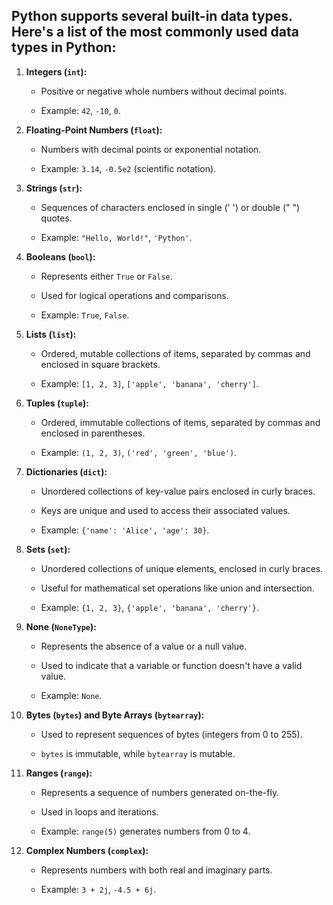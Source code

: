 ## Python supports several built-in data types. Here's a list of the most commonly used data types in Python:


1. **Integers (`int`):**

   - Positive or negative whole numbers without decimal points.

   - Example: `42`, `-10`, `0`.


2. **Floating-Point Numbers (`float`):**

   - Numbers with decimal points or exponential notation.

   - Example: `3.14`, `-0.5e2` (scientific notation).


3. **Strings (`str`):**

   - Sequences of characters enclosed in single (' ') or double (" ") quotes.

   - Example: `"Hello, World!"`, `'Python'`.


4. **Booleans (`bool`):**

   - Represents either `True` or `False`.

   - Used for logical operations and comparisons.

   - Example: `True`, `False`.


5. **Lists (`list`):**

   - Ordered, mutable collections of items, separated by commas and enclosed in square brackets.

   - Example: `[1, 2, 3]`, `['apple', 'banana', 'cherry']`.


6. **Tuples (`tuple`):**

   - Ordered, immutable collections of items, separated by commas and enclosed in parentheses.

   - Example: `(1, 2, 3)`, `('red', 'green', 'blue')`.


7. **Dictionaries (`dict`):**

   - Unordered collections of key-value pairs enclosed in curly braces.

   - Keys are unique and used to access their associated values.

   - Example: `{'name': 'Alice', 'age': 30}`.


8. **Sets (`set`):**

   - Unordered collections of unique elements, enclosed in curly braces.

   - Useful for mathematical set operations like union and intersection.

   - Example: `{1, 2, 3}`, `{'apple', 'banana', 'cherry'}`.


9. **None (`NoneType`):**

   - Represents the absence of a value or a null value.

   - Used to indicate that a variable or function doesn't have a valid value.

   - Example: `None`.


10. **Bytes (`bytes`) and Byte Arrays (`bytearray`):**

    - Used to represent sequences of bytes (integers from 0 to 255).

    - `bytes` is immutable, while `bytearray` is mutable.


11. **Ranges (`range`):**

    - Represents a sequence of numbers generated on-the-fly.

    - Used in loops and iterations.

    - Example: `range(5)` generates numbers from 0 to 4.


12. **Complex Numbers (`complex`):**

    - Represents numbers with both real and imaginary parts.

    - Example: `3 + 2j`, `-4.5 + 6j`.
